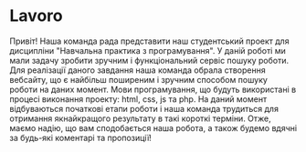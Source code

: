# Lavoro
Привіт! Наша команда рада представити наш студентський проект для дисципліни "Навчальна практика з програмування". У даній роботі ми мали задачу зробити зручним і функціональний сервіс пошуку роботи. Для реалізації даного завдання наша команда обрала створення вебсайту, що є найбільш поширеним і зручним способом пошуку роботи на даних момент. Мови програмування, що будуть використані в процесі виконання проекту: html, css, js та php. На даний момент відбуваються початкові етапи роботи і наша команда трудиться для отримання якнайкращого результату в такі короткі терміни. Отже, маємо надію, що вам сподобається наша робота, а також будемо вдячні за будь-які коментарі та пропозиції!